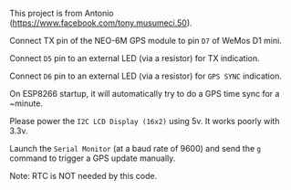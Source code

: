 This project is from Antonio (https://www.facebook.com/tony.musumeci.50).

Connect TX pin of the NEO-6M GPS module to pin `D7` of WeMos D1 mini.

Connect `D5` pin to an external LED (via a resistor) for TX indication.

Connect `D6` pin to an external LED (via a resistor) for `GPS SYNC` indication.

On ESP8266 startup, it will automatically try to do a GPS time sync for a
~minute.

Please power the `I2C LCD Display (16x2)` using 5v. It works poorly with
3.3v.

Launch the `Serial Monitor` (at a baud rate of 9600) and send the `g` command
to trigger a GPS update manually.

Note: RTC is NOT needed by this code.
